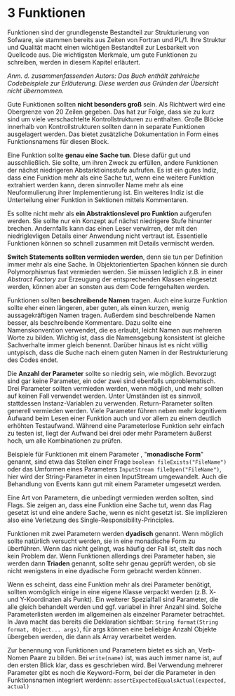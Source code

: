 # 3 Funktionen
Funktionen sind der grundlegenste Bestandteil zur Strukturierung von
Sofware, sie stammen bereits aus Zeiten von Fortran und PL/1.
Ihre Struktur und Qualität macht einen wichtigen Bestandteil zur Lesbarkeit
von Quellcode aus.
Die wichtigsten Merkmale, um gute Funktionen zu schreiben, werden in diesem Kapitel erläutert.

*Anm. d. zusammenfassenden Autors: Das Buch enthält zahlreiche Codebeispiele zur Erläuterung.
Diese werden aus Gründen der Übersicht nicht übernommen.*

Gute Funktionen sollten **nicht besonders groß** sein. Als Richtwert wird eine Obergrenze von 20 Zeilen
gegeben. Das hat zur Folge, dass sie zu kurz sind um viele verschachtelte Kontrollstrukturen zu enthalten.
Große Blöcke innerhalb von Kontrollstrukturen sollten dann in separate Funktionen ausgelagert werden.
Das bietet zusätzliche Dokumentation in Form eines Funktionsnamens für diesen Block.

Eine Funktion sollte **genau eine Sache tun**. Diese dafür gut und ausschließlich.
Sie sollte, um ihren Zweck zu erfüllen, andere Funktionen der nächst niedrigeren
Abstarktioinsstufe aufrufen. Es ist ein gutes Indiz, dass eine Funktion mehr als eine Sache tut,
wenn eine weitere Funktion extrahiert werden kann, deren sinnvoller Name mehr als eine Neuformulierung
ihrer Implementierung ist. Ein weiteres Indiz ist die Unterteilung einer Funktion in Sektionen
mittels Kommentaren.

Es sollte nicht mehr als **ein Abstraktionslevel pro Funktion** aufgerufen werden.
Sie sollte nur ein Konzept auf nächst niedrigere Stufe hinunter brechen.
Andernfalls kann das einen Leser verwirren, der mit den niedriglevligen Details einer Anwendung nicht
vertraut ist. Essentielle Funktionen können so schnell zusammen mit Details vermischt werden.

**Switch Statements sollten vermieden werden**, denn sie tun per Definition immer mehr als eine Sache.
In Objektorientierten Spachen können sie durch Polymorphismus fast vermieden werden.
Sie müssen lediglich z.B. in einer *Abstract Factory* zur Erzeugung der entsprechenden Klassen
eingesetzt werden, können aber an sonsten aus dem Code ferngehalten werden.

Funktionen sollten **beschreibende Namen** tragen. Auch eine kurze Funktion sollte eher einen längeren,
aber guten, als einen kurzen, wenig aussagekräftigen Namen tragen. Außerdem sind beschreibende Namen
besser, als beschreibende Kommentare. Dazu sollte eine Namenskonvention verwendet, die es erlaubt,
leicht Namen aus mehreren Worte zu bilden. Wichtig ist, dass die Namensgebung konsistent ist
gleiche Sachverhalte immer gleich benennt. Darüber hinaus ist es nicht völlig untypisch,
dass die Suche nach einem guten Namen in der Restrukturierung des Codes endet.

Die **Anzahl der Parameter** sollte so niedrig sein, wie möglich.
Bevorzugt sind gar keine Parameter, ein oder zwei sind ebenfalls unproblematisch.
Drei Parameter sollten vermieden werden, wenn möglich, und mehr sollten auf keinen Fall verwendet werden.
Unter Umständen ist es sinnvoll, stattdessen Instanz-Variablen zu verwenden.
Return-Parameter sollten generell vermieden werden.
Viele Parameter führen neben mehr kognitivem Aufwand beim Lesen einer Funktion auch und vor allem
zu einem deutlich erhöhten Testaufwand. Während eine Parameterlose Funktion sehr einfach zu testen ist,
liegt der Aufwand bei drei oder mehr Parametern äußerst hoch, um alle Kombinationen zu prüfen.

Beispiele für Funktionen mit einem Parameter , "**monadische Form**" genannt, sind etwa das Stellen
einer Frage `boolean fileExists("FileName")` oder das Umformen
eines Parameters `InputStream fileOpen("FileName")`,
hier wird der String-Parameter in einen InputStream umgewandelt.
Auch die Behandlung von Events kann gut mit einem Parameter umgesetzt werden.

Eine Art von Parametern, die unbedingt vermieden werden sollten, sind Flags.
Sie zeigen an, dass eine Funktion eine Sache tut, wenn das Flag gesetzt ist und eine andere Sache,
wenn es nicht gesetzt ist. Sie implizieren also eine Verletzung des Single-Responsibility-Principles.

Funktionen mit zwei Parametern werden **dyadisch** genannt. Wenn möglich sollte natürlich versucht werden,
sie in eine monadische Form zu überführen. Wenn das nicht gelingt, was häufig der Fall ist,
stellt das noch kein Problem dar.
Wenn Funktionen allerdings drei Parameter haben, sie werden dann **Triaden** genannt,
sollte sehr genau geprüft werden, ob sie nicht wenigstens in eine dyadische Form gebracht werden können.

Wenn es scheint, dass eine Funktion mehr als drei Parameter benötigt, sollten womöglich
einige in eine eigene Klasse verpackt werden (z.B. X- und Y-Koordinaten als Punkt).
Ein weiterer Spezialfall sind Parameter, die alle gleich behandelt werden und ggf.
variabel in ihrer Anzahl sind. Solche Parameterlisten werden im allgemeinen als einzelner Parameter
betrachtet. In Java macht das bereits die Deklaration sichtbar:
`String format(String format, Object... args)`, für args können eine beliebige Anzahl
Objekte übergeben werden, die dann als Array verarbeitet werden.

Zur benennung von Funktionen und Parametern bietet es sich an, Verb-Nomen Paare zu bilden.
Bei `write(name)` ist, was auch immer name ist, auf den ersten Blick klar, dass es geschrieben wird.
Bei Verwendung mehrerer Parameter gibt es noch die Keyword-Form, bei der die
Parameter in den Funktionsnamen integriert werdenn: `assertExpectedEqualsActual(expected, actual)`
